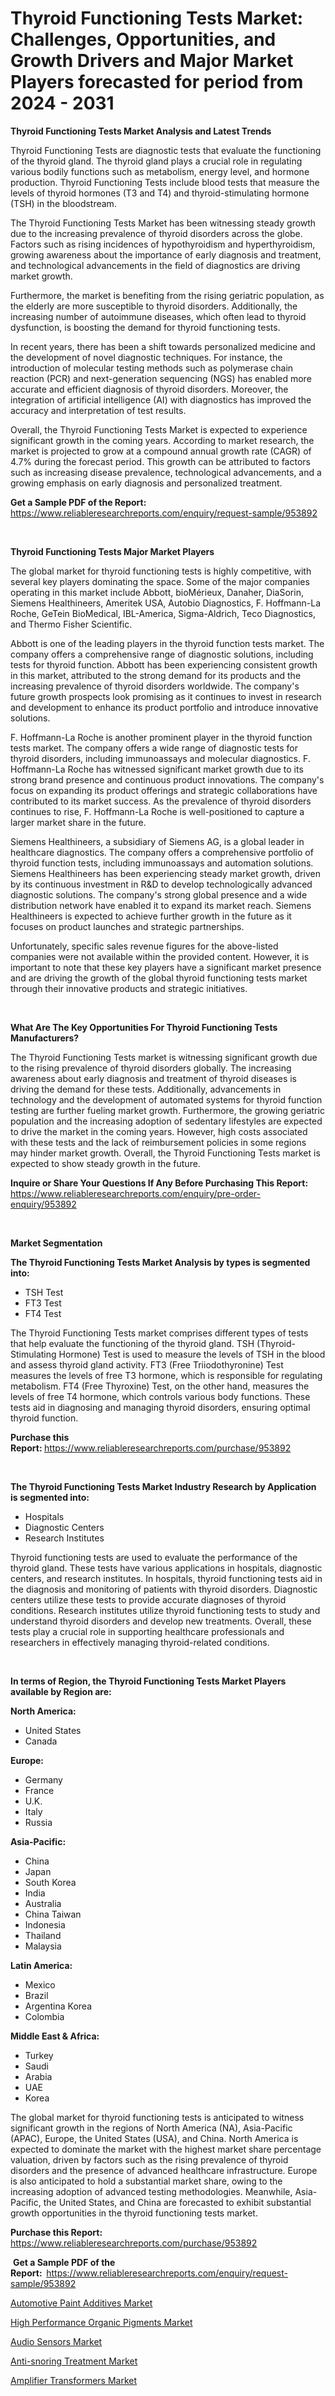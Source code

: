 <p><h1>Thyroid Functioning Tests Market: Challenges, Opportunities, and Growth Drivers and Major Market Players forecasted for period from 2024 - 2031</h1></p><p><strong>Thyroid Functioning Tests Market Analysis and Latest Trends</strong></p>
<p><p>Thyroid Functioning Tests are diagnostic tests that evaluate the functioning of the thyroid gland. The thyroid gland plays a crucial role in regulating various bodily functions such as metabolism, energy level, and hormone production. Thyroid Functioning Tests include blood tests that measure the levels of thyroid hormones (T3 and T4) and thyroid-stimulating hormone (TSH) in the bloodstream.</p><p>The Thyroid Functioning Tests Market has been witnessing steady growth due to the increasing prevalence of thyroid disorders across the globe. Factors such as rising incidences of hypothyroidism and hyperthyroidism, growing awareness about the importance of early diagnosis and treatment, and technological advancements in the field of diagnostics are driving market growth.</p><p>Furthermore, the market is benefiting from the rising geriatric population, as the elderly are more susceptible to thyroid disorders. Additionally, the increasing number of autoimmune diseases, which often lead to thyroid dysfunction, is boosting the demand for thyroid functioning tests.</p><p>In recent years, there has been a shift towards personalized medicine and the development of novel diagnostic techniques. For instance, the introduction of molecular testing methods such as polymerase chain reaction (PCR) and next-generation sequencing (NGS) has enabled more accurate and efficient diagnosis of thyroid disorders. Moreover, the integration of artificial intelligence (AI) with diagnostics has improved the accuracy and interpretation of test results.</p><p>Overall, the Thyroid Functioning Tests Market is expected to experience significant growth in the coming years. According to market research, the market is projected to grow at a compound annual growth rate (CAGR) of 4.7% during the forecast period. This growth can be attributed to factors such as increasing disease prevalence, technological advancements, and a growing emphasis on early diagnosis and personalized treatment.</p></p>
<p><strong>Get a Sample PDF of the Report:&nbsp;</strong> <a href="https://www.reliableresearchreports.com/enquiry/request-sample/953892">https://www.reliableresearchreports.com/enquiry/request-sample/953892</a></p>
<p>&nbsp;</p>
<p><strong>Thyroid Functioning Tests Major Market Players</strong></p>
<p><p>The global market for thyroid functioning tests is highly competitive, with several key players dominating the space. Some of the major companies operating in this market include Abbott, bioMérieux, Danaher, DiaSorin, Siemens Healthineers, Ameritek USA, Autobio Diagnostics, F. Hoffmann-La Roche, GeTein BioMedical, IBL-America, Sigma-Aldrich, Teco Diagnostics, and Thermo Fisher Scientific.</p><p>Abbott is one of the leading players in the thyroid function tests market. The company offers a comprehensive range of diagnostic solutions, including tests for thyroid function. Abbott has been experiencing consistent growth in this market, attributed to the strong demand for its products and the increasing prevalence of thyroid disorders worldwide. The company's future growth prospects look promising as it continues to invest in research and development to enhance its product portfolio and introduce innovative solutions.</p><p>F. Hoffmann-La Roche is another prominent player in the thyroid function tests market. The company offers a wide range of diagnostic tests for thyroid disorders, including immunoassays and molecular diagnostics. F. Hoffmann-La Roche has witnessed significant market growth due to its strong brand presence and continuous product innovations. The company's focus on expanding its product offerings and strategic collaborations have contributed to its market success. As the prevalence of thyroid disorders continues to rise, F. Hoffmann-La Roche is well-positioned to capture a larger market share in the future.</p><p>Siemens Healthineers, a subsidiary of Siemens AG, is a global leader in healthcare diagnostics. The company offers a comprehensive portfolio of thyroid function tests, including immunoassays and automation solutions. Siemens Healthineers has been experiencing steady market growth, driven by its continuous investment in R&D to develop technologically advanced diagnostic solutions. The company's strong global presence and a wide distribution network have enabled it to expand its market reach. Siemens Healthineers is expected to achieve further growth in the future as it focuses on product launches and strategic partnerships.</p><p>Unfortunately, specific sales revenue figures for the above-listed companies were not available within the provided content. However, it is important to note that these key players have a significant market presence and are driving the growth of the global thyroid functioning tests market through their innovative products and strategic initiatives.</p></p>
<p>&nbsp;</p>
<p><strong>What Are The Key Opportunities For Thyroid Functioning Tests Manufacturers?</strong></p>
<p><p>The Thyroid Functioning Tests market is witnessing significant growth due to the rising prevalence of thyroid disorders globally. The increasing awareness about early diagnosis and treatment of thyroid diseases is driving the demand for these tests. Additionally, advancements in technology and the development of automated systems for thyroid function testing are further fueling market growth. Furthermore, the growing geriatric population and the increasing adoption of sedentary lifestyles are expected to drive the market in the coming years. However, high costs associated with these tests and the lack of reimbursement policies in some regions may hinder market growth. Overall, the Thyroid Functioning Tests market is expected to show steady growth in the future.</p></p>
<p><strong>Inquire or Share Your Questions If Any Before Purchasing This Report:</strong> <a href="https://www.reliableresearchreports.com/enquiry/pre-order-enquiry/953892">https://www.reliableresearchreports.com/enquiry/pre-order-enquiry/953892</a></p>
<p>&nbsp;</p>
<p><strong>Market Segmentation</strong></p>
<p><strong>The Thyroid Functioning Tests Market Analysis by types is segmented into:</strong></p>
<p><ul><li>TSH Test</li><li>FT3 Test</li><li>FT4 Test</li></ul></p>
<p><p>The Thyroid Functioning Tests market comprises different types of tests that help evaluate the functioning of the thyroid gland. TSH (Thyroid-Stimulating Hormone) Test is used to measure the levels of TSH in the blood and assess thyroid gland activity. FT3 (Free Triiodothyronine) Test measures the levels of free T3 hormone, which is responsible for regulating metabolism. FT4 (Free Thyroxine) Test, on the other hand, measures the levels of free T4 hormone, which controls various body functions. These tests aid in diagnosing and managing thyroid disorders, ensuring optimal thyroid function.</p></p>
<p><strong>Purchase this Report:&nbsp;</strong><a href="https://www.reliableresearchreports.com/purchase/953892">https://www.reliableresearchreports.com/purchase/953892</a></p>
<p>&nbsp;</p>
<p><strong>The Thyroid Functioning Tests Market Industry Research by Application is segmented into:</strong></p>
<p><ul><li>Hospitals</li><li>Diagnostic Centers</li><li>Research Institutes</li></ul></p>
<p><p>Thyroid functioning tests are used to evaluate the performance of the thyroid gland. These tests have various applications in hospitals, diagnostic centers, and research institutes. In hospitals, thyroid functioning tests aid in the diagnosis and monitoring of patients with thyroid disorders. Diagnostic centers utilize these tests to provide accurate diagnoses of thyroid conditions. Research institutes utilize thyroid functioning tests to study and understand thyroid disorders and develop new treatments. Overall, these tests play a crucial role in supporting healthcare professionals and researchers in effectively managing thyroid-related conditions.</p></p>
<p>&nbsp;</p>
<p><strong>In terms of Region, the Thyroid Functioning Tests Market Players available by Region are:</strong></p>
<p>
    <p> <strong> North America: </strong>
        <ul>
            <li>United States</li>
            <li>Canada</li>
        </ul>
        </p> 
    <p> <strong> Europe: </strong>
        <ul>
            <li>Germany</li>
            <li>France</li>
            <li>U.K.</li>
            <li>Italy</li>
            <li>Russia</li>
        </ul>
        </p> 
    <p> <strong> Asia-Pacific: </strong>
        <ul>
            <li>China</li>
            <li>Japan</li>
            <li>South Korea</li>
            <li>India</li>
            <li>Australia</li>
            <li>China Taiwan</li>
            <li>Indonesia</li>
            <li>Thailand</li>
            <li>Malaysia</li>
        </ul>
        </p> 
    <p> <strong> Latin America: </strong>
        <ul>
            <li>Mexico</li>
            <li>Brazil</li>
            <li>Argentina Korea</li>
            <li>Colombia</li>
        </ul>
        </p> 
    <p> <strong> Middle East & Africa: </strong>
        <ul>
            <li>Turkey</li>
            <li>Saudi</li>
            <li>Arabia</li>
            <li>UAE</li>
            <li>Korea</li>
        </ul>
    </p>
    </p>
<p><p>The global market for thyroid functioning tests is anticipated to witness significant growth in the regions of North America (NA), Asia-Pacific (APAC), Europe, the United States (USA), and China. North America is expected to dominate the market with the highest market share percentage valuation, driven by factors such as the rising prevalence of thyroid disorders and the presence of advanced healthcare infrastructure. Europe is also anticipated to hold a substantial market share, owing to the increasing adoption of advanced testing methodologies. Meanwhile, Asia-Pacific, the United States, and China are forecasted to exhibit substantial growth opportunities in the thyroid functioning tests market.</p></p>
<p><strong>Purchase this Report: </strong><a href="https://www.reliableresearchreports.com/purchase/953892">https://www.reliableresearchreports.com/purchase/953892</a></p>
<p>&nbsp;<strong>Get a Sample PDF of the Report:&nbsp;&nbsp;</strong><a href="https://www.reliableresearchreports.com/enquiry/request-sample/953892">https://www.reliableresearchreports.com/enquiry/request-sample/953892</a></p>
<p><strong></strong></p>
<p><p><a href="https://medium.com/@bricebeahan/decoding-automotive-paint-additives-market-metrics-market-share-trends-and-growth-patterns-230993f25be3">Automotive Paint Additives Market</a></p><p><a href="https://issuu.com/reportprime-2/docs/high-performance-organic-pigments-market-size-2030">High Performance Organic Pigments Market</a></p><p><a href="https://medium.com/p/78b15638888e/edit">Audio Sensors Market</a></p><p><a href="https://issuu.com/reportprime-2/docs/anti-snoring-treatment-market-size-2030.pptx">Anti-snoring Treatment Market</a></p><p><a href="https://medium.com/p/73d7db8aa79a/edit">Amplifier Transformers Market</a></p></p>